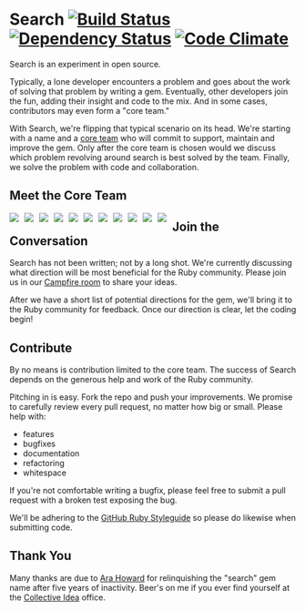 Search [![Build Status](https://secure.travis-ci.org/laserlemon/search.png)](http://travis-ci.org/laserlemon/search) [![Dependency Status](https://gemnasium.com/laserlemon/search.png)](https://gemnasium.com/laserlemon/search) [![Code Climate](https://codeclimate.com/badge.png)](https://codeclimate.com/github/laserlemon/search)
======

Search is an experiment in open source.

Typically, a lone developer encounters a problem and goes about the work of solving that problem by writing a gem. Eventually, other developers join the fun, adding their insight and code to the mix. And in some cases, contributors may even form a "core team."

With Search, we're flipping that typical scenario on its head. We're starting with a name and a [core team](http://collectiveidea.com/blog/archives/2012/10/04/a-different-approach-to-gem-development/) who will commit to support, maintain and improve the gem. Only after the core team is chosen would we discuss which problem revolving around search is best solved by the team. Finally, we solve the problem with code and collaboration.

Meet the Core Team
------------------

<a href="https://github.com/laserlemon" style="float:left;margin-right:10px;margin-bottom:10px;"><img src="https://gravatar.com/avatar/0887991a8846577a6aa85433d6ab3ea2.jpg?s=72" style="float:left;" /></a>
<a href="https://github.com/jmazzi" style="float:left;margin-right:10px;margin-bottom:10px;"><img src="https://gravatar.com/avatar/5896cb49b1b972647009cf4f0b110852.jpg?s=72" style="float:left;" /></a>
<a href="https://github.com/lest" style="float:left;margin-right:10px;margin-bottom:10px;"><img src="https://gravatar.com/avatar/18efee6ee5a12946d983169eff2540f2.jpg?s=72" style="float:left;" /></a>
<a href="https://github.com/dennisvdvliet" style="float:left;margin-right:10px;margin-bottom:10px;"><img src="https://gravatar.com/avatar/32f6f548d661c771fd4180d6e55ada59.jpg?s=72" style="float:left;" /></a>
<a href="https://github.com/phlipper" style="float:left;margin-right:10px;margin-bottom:10px;"><img src="https://gravatar.com/avatar/b61ce134adf2d6eb1d1f1d11122d6142.jpg?s=72" style="float:left;" /></a>
<a href="https://github.com/jaredholdcroft" style="float:left;margin-right:10px;margin-bottom:10px;"><img src="https://gravatar.com/avatar/48881d8201b2d82fb580cf85fa763f44.jpg?s=72" style="float:left;" /></a>
<a href="https://github.com/hollowspace" style="float:left;margin-right:10px;margin-bottom:10px;"><img src="https://gravatar.com/avatar/b942798f822dee11bacf2f93e4d1f198.jpg?s=72" style="float:left;" /></a>
<a href="https://github.com/towanda" style="float:left;margin-right:10px;margin-bottom:10px;"><img src="https://gravatar.com/avatar/2a249fa78dc7b2215068cb8a97e577eb.jpg?s=72" style="float:left;" /></a>
<a href="https://github.com/andrewh" style="float:left;margin-right:10px;margin-bottom:10px;"><img src="https://gravatar.com/avatar/056cb34470680772611207ca7639b033.jpg?s=72" style="float:left;" /></a>
<a href="https://github.com/jakeonrails" style="float:left;margin-right:10px;margin-bottom:10px;"><img src="https://gravatar.com/avatar/a404d3280b6226449ddade0b1db4e271.jpg?s=72" style="float:left;" /></a>
<a href="https://github.com/nertzy" style="float:left;margin-right:10px;margin-bottom:10px;"><img src="https://gravatar.com/avatar/602f1b8ccf99dc47c43da83d53b4ffd5.jpg?s=72" style="float:left;" /></a>

Join the Conversation
---------------------

Search has not been written; not by a long shot. We're currently discussing what direction will be most beneficial for the Ruby community. Please join us in our [Campfire room](https://collectiveidea.campfirenow.com/a809b) to share your ideas.

After we have a short list of potential directions for the gem, we'll bring it to the Ruby community for feedback. Once our direction is clear, let the coding begin!

Contribute
----------

By no means is contribution limited to the core team. The success of Search depends on the generous help and work of the Ruby community.

Pitching in is easy. Fork the repo and push your improvements. We promise to carefully review every pull request, no matter how big or small. Please help with:

* features
* bugfixes
* documentation
* refactoring
* whitespace

If you're not comfortable writing a bugfix, please feel free to submit a pull request with a broken test exposing the bug.

We'll be adhering to the [GitHub Ruby Styleguide](https://github.com/styleguide/ruby) so please do likewise when submitting code.

Thank You
---------

Many thanks are due to [Ara Howard](https://github.com/ahoward) for relinquishing the "search" gem name after five years of inactivity. Beer's on me if you ever find yourself at the [Collective Idea](https://github.com/collectiveidea) office.
